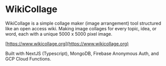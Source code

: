 # WikiCollage

WikiCollage is a simple collage maker (image arrangement) tool structured like an open access wiki.
Making image collages for every topic, idea, or word, each with a unique 5000 x 5000 pixel image.

[https://www.wikicollage.org](https://www.wikicollage.org)

Built with NextJS (Typescript), MongoDB, Firebase Anonymous Auth, and GCP Cloud Functions.
